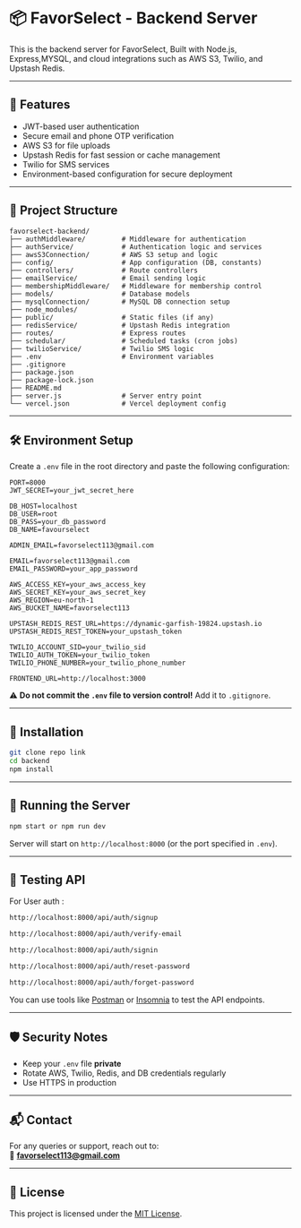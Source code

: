 # 📦 FavorSelect - Backend Server

This is the backend server for FavorSelect,  Built with Node.js, Express,MYSQL, and cloud integrations such as AWS S3, Twilio, and Upstash Redis.

---

## 🚀 Features

- JWT-based user authentication
- Secure email and phone OTP verification
- AWS S3 for file uploads
- Upstash Redis for fast session or cache management
- Twilio for SMS services
- Environment-based configuration for secure deployment

---

## 📁 Project Structure

```
favorselect-backend/
├── authMiddleware/         # Middleware for authentication
├── authService/            # Authentication logic and services
├── awsS3Connection/        # AWS S3 setup and logic
├── config/                 # App configuration (DB, constants)
├── controllers/            # Route controllers
├── emailService/           # Email sending logic
├── membershipMiddleware/   # Middleware for membership control
├── models/                 # Database models
├── mysqlConnection/        # MySQL DB connection setup
├── node_modules/           
├── public/                 # Static files (if any)
├── redisService/           # Upstash Redis integration
├── routes/                 # Express routes
├── schedular/              # Scheduled tasks (cron jobs)
├── twilioService/          # Twilio SMS logic
├── .env                    # Environment variables
├── .gitignore              
├── package.json            
├── package-lock.json       
├── README.md               
├── server.js               # Server entry point
└── vercel.json             # Vercel deployment config

```

---

## 🛠️ Environment Setup

Create a `.env` file in the root directory and paste the following configuration:

```env
PORT=8000
JWT_SECRET=your_jwt_secret_here

DB_HOST=localhost
DB_USER=root
DB_PASS=your_db_password
DB_NAME=favourselect

ADMIN_EMAIL=favorselect113@gmail.com

EMAIL=favorselect113@gmail.com
EMAIL_PASSWORD=your_app_password

AWS_ACCESS_KEY=your_aws_access_key
AWS_SECRET_KEY=your_aws_secret_key
AWS_REGION=eu-north-1
AWS_BUCKET_NAME=favorselect113

UPSTASH_REDIS_REST_URL=https://dynamic-garfish-19824.upstash.io
UPSTASH_REDIS_REST_TOKEN=your_upstash_token

TWILIO_ACCOUNT_SID=your_twilio_sid
TWILIO_AUTH_TOKEN=your_twilio_token
TWILIO_PHONE_NUMBER=your_twilio_phone_number

FRONTEND_URL=http://localhost:3000
```

⚠️ **Do not commit the `.env` file to version control!** Add it to `.gitignore`.

---

## 💾 Installation

```bash
git clone repo link
cd backend
npm install
```

---

## 🚦 Running the Server

```bash
npm start or npm run dev
```

Server will start on `http://localhost:8000` (or the port specified in `.env`).

---

## 🧪 Testing API

For User auth :
```bash
http://localhost:8000/api/auth/signup

http://localhost:8000/api/auth/verify-email

http://localhost:8000/api/auth/signin

http://localhost:8000/api/auth/reset-password

http://localhost:8000/api/auth/forget-password

```

You can use tools like [Postman](https://www.postman.com/) or [Insomnia](https://insomnia.rest/) to test the API endpoints.

---

## 🛡️ Security Notes

- Keep your `.env` file **private**
- Rotate AWS, Twilio, Redis, and DB credentials regularly
- Use HTTPS in production

---

## 📬 Contact

For any queries or support, reach out to:  
📧 **favorselect113@gmail.com**

---

## 📝 License

This project is licensed under the [MIT License](LICENSE).
